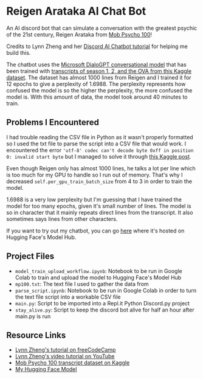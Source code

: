 # Reigen Arataka AI Chat Bot

An AI discord bot that can simulate a conversation with the greatest psychic of the 21st century, Reigen Arataka from [Mob Psycho 100](https://en.wikipedia.org/wiki/Mob_Psycho_100)!

Credits to Lynn Zheng and her [Discord AI Chatbot tutorial](https://www.freecodecamp.org/news/discord-ai-chatbot/) for helping me build this.

The chatbot uses the [Microsoft DialoGPT conversational model](https://huggingface.co/microsoft/DialoGPT-medium) that has been trained with [transcripts of season 1, 2, and the OVA from this Kaggle dataset](https://www.kaggle.com/datasets/faebots/mp100-episodes). The dataset has almost 1000 lines from Reigen and I trained it for 12 epochs to give a perplexity of 1.6988. The perplexity represents how confused the model is so the higher the perplexity, the more confused the model is. With this amount of data, the model took around 40 minutes to train.

## Problems I Encountered
I had trouble reading the CSV file in Python as it wasn't properly formatted so I used the txt file to parse the script into a CSV file that would work. I encountered the error `'utf-8' codec can't decode byte 0xff in position 0: invalid start byte` but I managed to solve it through [this Kaggle post](https://www.kaggle.com/code/paultimothymooney/how-to-resolve-a-unicodedecodeerror-for-a-csv-file).

Even though Reigen only has almost 1000 lines, he talks a lot per line which is too much for my GPU to handle so I run out of memory. That's why I decreased `self.per_gpu_train_batch_size` from 4 to 3 in order to train the model.

1.6988 is a very low perplexity but I'm guessing that I have trained the model for too many epochs, given it's small number of lines. The model is so in character that it mainly repeats direct lines from the transcript. It also sometimes says lines from other characters.

If you want to try out my chatbot, you can go [here](https://huggingface.co/sophiadt/DialoGPT-medium-reigen?text=Hi+Reigen%21) where it's hosted on Hugging Face's Model Hub.

## Project Files

* `model_train_upload_workflow.ipynb`: Notebook to be run in Google Colab to train and upload the model to Hugging Face's Model Hub
* `mp100.txt`: The text file I used to gather the data from
* `parse_script.ipynb`: Notebook to be run in Google Colab in order to turn the text file script into a workable CSV file
* `main.py`: Script to be imported into a Repl.it Python Discord.py project
* `stay_alive.py`: Script to keep the discord bot alive for half an hour after main.py is run

## Resource Links
* [Lynn Zheng's tutorial on freeCodeCamp](https://www.freecodecamp.org/news/discord-ai-chatbot/)
* [Lynn Zheng's video tutorial on YouTube](https://youtu.be/UBwvFuTC1ZE)
* [Mob Psycho 100 transcript dataset on Kaggle](https://www.kaggle.com/datasets/faebots/mp100-episodes)
* [My Hugging Face Model](https://huggingface.co/sophiadt/DialoGPT-medium-reigen)
